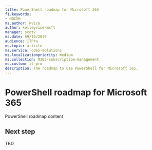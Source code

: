 ```yaml
---
title: PowerShell roadmap for Microsoft 365
f1.keywords:
- NOCSH
ms.author: kvice
author: kelleyvice-msft
manager: scotv
ms.date: 09/19/2019
audience: ITPro
ms.topic: article
ms.service: o365-solutions
ms.localizationpriority: medium
ms.collection: M365-subscription-management
ms.custom: it-pro
description: The roadmap to use PowerShell for Microsoft 365.
---
```


# PowerShell roadmap for Microsoft 365

PowerShell roadmap content

## Next step

TBD
